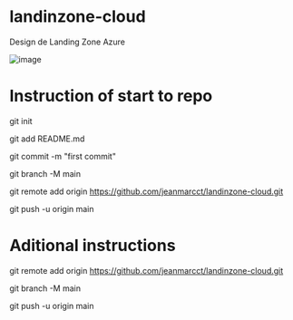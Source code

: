 # landinzone-cloud
Design de Landing Zone Azure 

![image](https://github.com/user-attachments/assets/26cd2f6d-202c-4865-b480-068441c67c33)



# Instruction of start to repo 

git init

git add README.md

git commit -m "first commit"

git branch -M main

git remote add origin https://github.com/jeanmarcct/landinzone-cloud.git

git push -u origin main

# Aditional instructions

git remote add origin https://github.com/jeanmarcct/landinzone-cloud.git

git branch -M main

git push -u origin main
